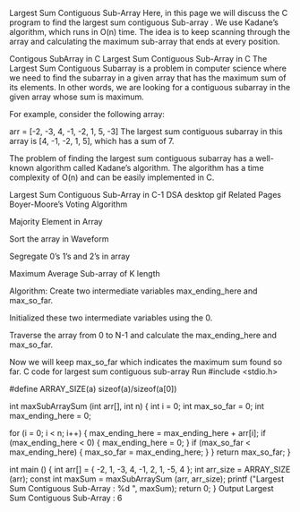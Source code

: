 Largest Sum Contiguous Sub-Array
Here, in this page we will discuss the C program to find the largest sum contiguous Sub-array . We use Kadane’s algorithm, which runs in O(n) time.
The idea is to keep scanning through the array and calculating the maximum sub-array that ends at every position.

Contigous SubArray in C
Largest Sum Contiguous Sub-Array in C
The Largest Sum Contiguous Subarray is a problem in computer science where we need to find the subarray in a given array that has the maximum sum of its elements. In other words, we are looking for a contiguous subarray in the given array whose sum is maximum.

For example, consider the following array:

arr = [-2, -3, 4, -1, -2, 1, 5, -3]
The largest sum contiguous subarray in this array is [4, -1, -2, 1, 5], which has a sum of 7.

The problem of finding the largest sum contiguous subarray has a well-known algorithm called Kadane’s algorithm. The algorithm has a time complexity of O(n) and can be easily implemented in C.

 
Largest Sum Contiguous Sub-Array in C-1
DSA desktop gif
Related Pages
Boyer-Moore’s Voting Algorithm

Majority Element in Array

Sort the array in Waveform

Segregate 0’s 1’s and 2’s in array

Maximum Average Sub-array of K length

Algorithm:
Create two intermediate variables max_ending_here  and max_so_far.

Initialized these two intermediate variables using the 0.

 Traverse the array from 0 to N-1 and calculate the max_ending_here and max_so_far.

Now we will keep max_so_far which indicates the maximum sum found so far.
C code for largest sum contiguous sub-array
Run
#include <stdio.h>

#define ARRAY_SIZE(a)  sizeof(a)/sizeof(a[0])

int maxSubArraySum (int arr[], int n)
{
  int i = 0;
  int max_so_far = 0;
  int max_ending_here = 0;

  for (i = 0; i < n; i++)
    {
      max_ending_here = max_ending_here + arr[i];
      if (max_ending_here < 0)
	{
	  max_ending_here = 0;
	}
      if (max_so_far < max_ending_here)
	{
	  max_so_far = max_ending_here;
	}
    }
  return max_so_far;
}

int main ()
{
  int arr[] = { -2, 1, -3, 4, -1, 2, 1, -5, 4 };
  int arr_size = ARRAY_SIZE (arr);
  const int maxSum = maxSubArraySum (arr, arr_size);
  printf ("Largest Sum Contiguous Sub-Array : %d ", maxSum);
  return 0;
}
Output
Largest Sum Contiguous Sub-Array : 6
